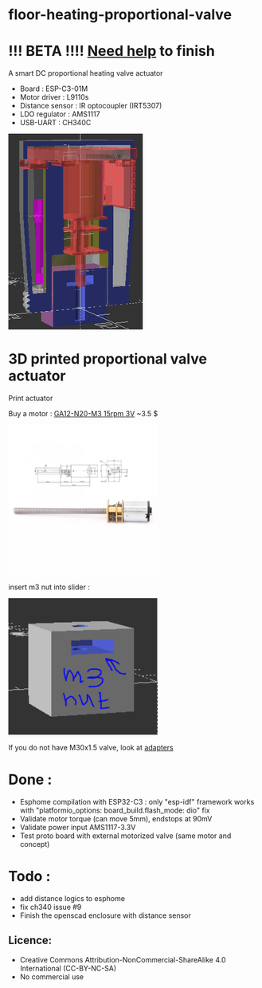 # floor-heating-proportional-valve

# !!! BETA !!!! [Need help](https://github.com/nliaudat/floor-heating-proportional-valve/blob/main/todo.md) to finish 

A smart DC proportional heating valve actuator

- Board : ESP-C3-01M
- Motor driver : L9110s
- Distance sensor : IR optocoupler (IRT5307)
- LDO regulator : AMS1117
- USB-UART : CH340C

<img src="https://github.com/nliaudat/floor-heating-proportional-valve/blob/main/imgs/demo1.gif">

# 3D printed proportional valve actuator 
Print actuator

Buy a motor : [GA12-N20-M3 15rpm 3V](https://fr.aliexpress.com/item/4000311295036.html?spm=a2g0s.12269583.0.0.18834b0ejbgKSj) ~3.5 $

<img src="https://github.com/nliaudat/floor-heating-proportional-valve/blob/main/imgs/GA12YN20-M3_dimensions.png" width="300">

insert m3 nut into slider : 

<img src="https://github.com/nliaudat/floor-heating-proportional-valve/blob/main/imgs/nut.PNG" width="300">

If you do not have M30x1.5 valve, look at [adapters](https://github.com/nliaudat/floor-heating-proportional-valve/tree/main/adapters)

# Done :
- Esphome compilation with ESP32-C3 : only "esp-idf" framework works with "platformio_options: board_build.flash_mode: dio" fix
- Validate motor torque (can move 5mm), endstops at 90mV
- Validate power input AMS1117-3.3V
- Test proto board with external motorized valve (same motor and concept)

# Todo :
- add distance logics to esphome
- fix ch340 issue #9
- Finish the openscad enclosure with distance sensor

## Licence: 
* Creative Commons Attribution-NonCommercial-ShareAlike 4.0 International (CC-BY-NC-SA)
* No commercial use
